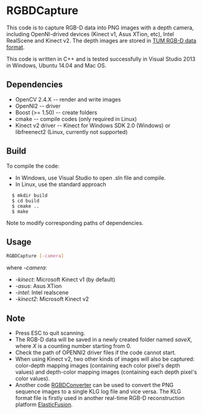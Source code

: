 # RGBDCapture
This code is to capture RGB-D data into PNG images with a depth camera, including OpenNI-drived devices (Kinect v1, Asus XTion, etc), Intel RealScene and Kinect v2. The depth images are stored in [TUM RGB-D data format](http://vision.in.tum.de/data/datasets/rgbd-dataset/file_formats).

This code is written in C++ and is tested successfully in Visual Studio 2013 in Windows, Ubuntu 14.04 and Mac OS.

## Dependencies
- OpenCV 2.4.X -- render and write images
- OpenNI2 -- driver
- Boost (>= 1.50) -- create folders
- cmake -- compile codes (only required in Linux)
- Kinect v2 driver -- Kinect for Windows SDK 2.0 (Windows) or libfreenect2 (Linux, currently not supported)

## Build
To compile the code:
* In Windows, use Visual Studio to open .sln file and compile.
* In Linux, use the standard approach
```
  $ mkdir build
  $ cd build
  $ cmake ..
  $ make
```
Note to modify corresponding paths of dependencies.

## Usage
```bash
RGBDCapture [-camera]
```
where *-camera*:
* *-kinect*: Microsoft Kinect v1 (by default)
* *-asus*: Asus XTion
* *-intel*: Intel realscene
* *-kinect2*: Microsoft Kinect v2

## Note
* Press ESC to quit scanning.
* The RGB-D data will be saved in a newly created folder named *saveX*, where *X* is a counting number starting from 0.
* Check the path of OPENNI2 driver files if the code cannot start.
* When using Kinect v2, two other kinds of images will also be captured: color-depth mapping images (containing each color pixel's depth values) and depth-color mapping images (containing each depth pixel's color values).
* Another code [RGBDConverter](https://github.com/chaowang15/RGBDConverter) can be used to convert the PNG sequence images to a single KLG log file and vice versa. The KLG format file is firstly used in another real-time RGB-D reconstruction platform [ElasticFusion](https://github.com/mp3guy/ElasticFusion).
